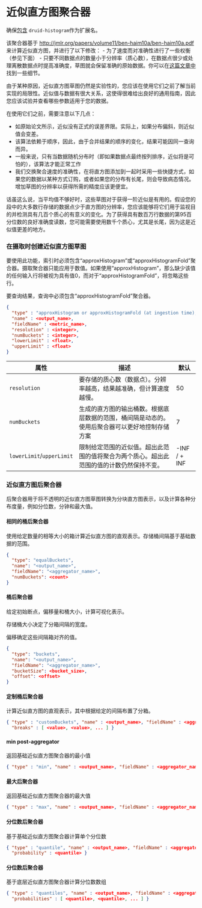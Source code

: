 # 近似直方图聚合器

确保[包含](http://druid.io/docs/0.12.3/operations/including-extensions.html) `druid-histogram`作为扩展名。

该聚合器基于 <http://jmlr.org/papers/volume11/ben-haim10a/ben-haim10a.pdf> 来计算近似直方图，并进行了以下修改： - 为了速度而对准确性进行了一些权衡（参见下面） - 只要不同数据点的数量小于分辨率（质心数），在数据点很少或处理离散数据点时提高准确度，草图就会保留准确的原始数据。你可以在[这篇文章中](https://metamarkets.com/2013/histograms/)找到一些细节。

由于某种原因，近似直方图草图仍然是实验性的，您应该在使用它们之前了解当前实现的局限性。近似值与数据有很大关系，这使得很难给出良好的通用指南，因此您应该试验并查看哪些参数适用于您的数据。

在使用它们之前，需要注意以下几点：

- 如原始论文所示，近似没有正式的误差界限。实际上，如果分布偏斜，则近似值会变差。
- 该算法依赖于顺序，因此，由于合并结果的顺序的变化，结果可能因同一查询而异。
- 一般来说，只有当数据随机分布时（即如果数据点最终按列排序，近似将是可怕的），该算法才能正常工作
- 我们交换聚合速度的准确性，在将直方图添加到一起时采用一些快捷方式，如果您的数据以某种方式订购，或者如果您的分布有长尾，则会导致病态情况。增加草图的分辨率以获得所需的精度应该更便宜。

话虽这么说，当平均值不够好时，这些草图对于获得一阶近似是有用的。假设您的段中的大多数行存储的数据点少于直方图的分辨率，您应该能够将它们用于监视目的并检测具有几百个质心的有意义的变化。为了获得具有数百万行数据的第95百分位数的良好准确度读数，您可能需要使用数千个质心，尤其是长尾，因为这是近似值更差的地方。

### 在摄取时创建近似直方图草图

要使用此功能，索引时必须包含“approxHistogram”或“approxHistogramFold”聚合器。摄取聚合器只能应用于数值。如果使用“approxHistogram”，那么缺少该值的任何输入行将被视为具有值0，而对于“approxHistogramFold”，将忽略这些行。

要查询结果，查询中必须包含“approxHistogramFold”聚合器。

```json
{
  "type" : "approxHistogram or approxHistogramFold (at ingestion time), approxHistogramFold (at query time)",
  "name" : <output_name>,
  "fieldName" : <metric_name>,
  "resolution" : <integer>,
  "numBuckets" : <integer>,
  "lowerLimit" : <float>,
  "upperLimit" : <float>
}
```

| 属性                      | 描述                                                         | 默认         |
| ------------------------- | ------------------------------------------------------------ | ------------ |
| `resolution`              | 要存储的质心数（数据点）。分辨率越高，结果越准确，但计算速度越慢。 | 50           |
| `numBuckets`              | 生成的直方图的输出桶数。根据底层数据的范围，桶间隔是动态的。使用后聚合器可以更好地控制存储方案 | 7            |
| `lowerLimit`/`upperLimit` | 限制给定范围的近似值。超出此范围的值将聚合为两个质心。超出此范围的值的计数仍然保持不变。 | -INF / + INF |

### 近似直方图后聚合器

后聚合器用于将不透明的近似直方图草图转换为分块直方图表示，以及计算各种分布度量，例如分位数，分钟和最大值。

#### 相同的桶后聚合器

使用给定数量的相等大小的箱计算近似直方图的直观表示。存储桶间隔基于基础数据的范围。

```json
{
  "type": "equalBuckets",
  "name": "<output_name>",
  "fieldName": "<aggregator_name>",
  "numBuckets": <count>
}
```

#### 桶后聚合器

给定初始断点，偏移量和桶大小，计算可视化表示。

存储桶大小决定了分箱间隔的宽度。

偏移确定这些间隔箱对齐的值。

```json
{
  "type": "buckets",
  "name": "<output_name>",
  "fieldName": "<aggregator_name>",
  "bucketSize": <bucket_size>,
  "offset": <offset>
}
```

#### 定制桶后聚合器

计算近似直方图的直观表示，其中根据给定的间隔布置了分箱。

```json
{ "type" : "customBuckets", "name" : <output_name>, "fieldName" : <aggregator_name>,
  "breaks" : [ <value>, <value>, ... ] }
```

#### min post-aggregator

返回基础近似直方图聚合器的最小值

```json
{ "type" : "min", "name" : <output_name>, "fieldName" : <aggregator_name> }
```

#### 最大后聚合器

返回基础近似直方图聚合器的最大值

```json
{ "type" : "max", "name" : <output_name>, "fieldName" : <aggregator_name> }
```

#### 分位数后聚合器

基于基础近似直方图聚合器计算单个分位数

```json
{ "type" : "quantile", "name" : <output_name>, "fieldName" : <aggregator_name>,
  "probability" : <quantile> }
```

#### 分位数后聚合器

基于底层近似直方图聚合器计算分位数数组

```json
{ "type" : "quantiles", "name" : <output_name>, "fieldName" : <aggregator_name>,
  "probabilities" : [ <quantile>, <quantile>, ... ] }
```